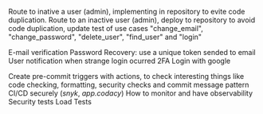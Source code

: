 Route to inative a user (admin), implementing in repository to evite code duplication. Route to an inactive user (admin), deploy to repository to avoid code duplication, update test of use cases "change_email", "change_password", "delete_user", "find_user" and "login"

E-mail verification
Password Recovery: use a unique token sended to email
User notification when strange login ocurred
2FA
Login with google

Create pre-commit triggers with actions, to check interesting things like code checking, formatting, security checks and commit message pattern
CI/CD securely (_snyk_, _app.codacy_)
How to monitor and have observability
Security tests
Load Tests
